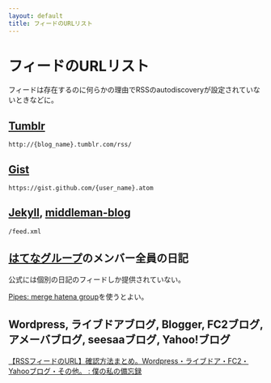 ```yaml
---
layout: default
title: フィードのURLリスト
---
```


# フィードのURLリスト

フィードは存在するのに何らかの理由でRSSのautodiscoveryが設定されていないときなどに。

## [Tumblr](https://www.tumblr.com/)

`http://{blog_name}.tumblr.com/rss/`

## [Gist](https://gist.github.com/)

`https://gist.github.com/{user_name}.atom`

## [Jekyll](http://jekyllrb.com/), [middleman-blog](https://github.com/middleman/middleman-blog/)

`/feed.xml`

## [はてなグループ](http://g.hatena.ne.jp/)のメンバー全員の日記

公式には個別の日記のフィードしか提供されていない。

[Pipes: merge hatena group](http://pipes.yahoo.com/pipes/pipe.info?_id=TssmX7bb2xGYLar_l7okhQ)を使うとよい。

## Wordpress, ライブドアブログ, Blogger, FC2ブログ, アメーバブログ, seesaaブログ, Yahoo!ブログ

[【RSSフィードのURL】確認方法まとめ。Wordpress・ライブドア・FC2・Yahooブログ・その他。 : 僕の私の備忘録](http://blog.livedoor.jp/net_scope-diary/archives/7295120.html)
